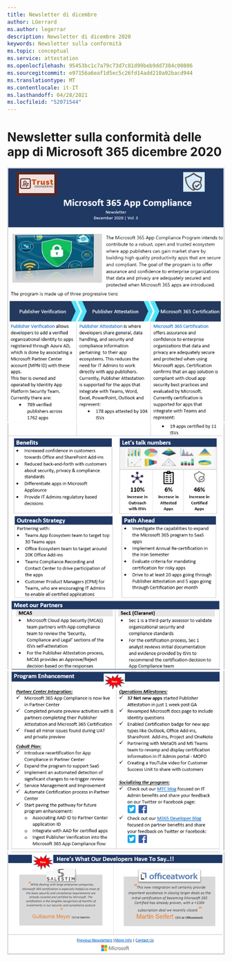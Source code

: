 ```yaml
---
title: Newsletter di dicembre
author: LGerrard
ms.author: legerrar
description: Newsletter di dicembre 2020
keywords: Newsletter sulla conformità
ms.topic: conceptual
ms.service: attestation
ms.openlocfilehash: 95453bc1c7a79c73d7c81d99beb9dd7384c00806
ms.sourcegitcommit: e97156a6eaf1d5ec5c26fd14add210a92bacd944
ms.translationtype: MT
ms.contentlocale: it-IT
ms.lasthandoff: 04/28/2021
ms.locfileid: "52071544"
---
```

# <a name="december-2020-microsoft-365-app-compliance-newsletter"></a>Newsletter sulla conformità delle app di Microsoft 365 dicembre 2020

![Testo alternativo ](../media/Dec01.PNG)
 ![ Testo alternativo Testo alternativo ](../media/Dec02.PNG)
 ![ ](../media/Dec03.PNG)
 ![ Testo alternativo](../media/Dec04.PNG)
